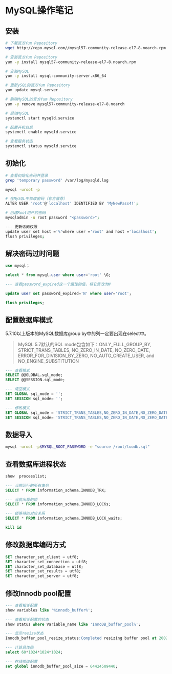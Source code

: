 # MySQL操作笔记

## 安装

```bash
# 下载官方Yum Repository
wget http://repo.mysql.com//mysql57-community-release-el7-8.noarch.rpm

# 安装官方Yum Repository
yum -y install mysql57-community-release-el7-8.noarch.rpm

# 安装MySQL
yum -y install mysql-community-server.x86_64

# 更新ySQL的官方Yum Repository
yum update mysql-server

# 删除MySQL的官方Yum Repository
yum -y remove mysql57-community-release-el7-8.noarch

# 启动MySQL
systemctl start mysqld.service

# 配置开机自启
systemctl enable mysqld.service

# 查看服务状态
systemctl status mysqld.service
```

## 初始化

```bash
# 查看初始化密码并登录
grep 'temporary password' /var/log/mysqld.log

mysql -uroot -p

# 在MySQL中修改密码（官方推荐）
ALTER USER 'root'@'localhost' IDENTIFIED BY 'MyNewPass4!';

# 创建Root用户的密码
mysqladmin -u root password "<password>";

--- 更新访问权限
update user set host ='%'where user ='root' and host ='localhost';
flush privileges;
```

## 解决密码过时问题

```sql
use mysql；

select * from mysql.user where user='root' \G;

--- 查看password_expired这一个属性的值，将它修改为N

update user set password_expired='N' where user='root';

flush privileges;
```

## 配置数据库模式

5.7.10以上版本的MySQL数据库group by中的列一定要出现在select中。

> MySQL 5.7默认的SQL mode包含如下：ONLY_FULL_GROUP_BY, STRICT_TRANS_TABLES, NO_ZERO_IN_DATE, NO_ZERO_DATE, ERROR_FOR_DIVISION_BY_ZERO, NO_AUTO_CREATE_USER, and NO_ENGINE_SUBSTITUTION

```sql
--- 查看模式
SELECT @@GLOBAL.sql_mode;
SELECT @@SESSION.sql_mode;

--- 清空模式
SET GLOBAL sql_mode = '';
SET SESSION sql_mode= '';

--- 修改模式
SET GLOBAL sql_mode = 'STRICT_TRANS_TABLES,NO_ZERO_IN_DATE,NO_ZERO_DATE,ERROR_FOR_DIVISION_BY_ZERO,NO_AUTO_CREATE_USER,NO_ENGINE_SUBSTITUTION';
SET SESSION sql_mode= 'STRICT_TRANS_TABLES,NO_ZERO_IN_DATE,NO_ZERO_DATE,ERROR_FOR_DIVISION_BY_ZERO,NO_AUTO_CREATE_USER,NO_ENGINE_SUBSTITUTION';
```

## 数据导入

```bash
mysql -uroot -p$MYSQL_ROOT_PASSWORD -e "source /root/tuodb.sql"
```

## 查看数据库进程状态

```sql
show  processlist;

--- 当前运行的所有事务
SELECT * FROM information_schema.INNODB_TRX;

--- 当前出现的锁
SELECT * FROM information_schema.INNODB_LOCKs;

--- 锁等待的对应关系
SELECT * FROM information_schema.INNODB_LOCK_waits;

kill id
```

## 修改数据库编码方式

```sql
SET character_set_client = utf8;
SET character_set_connection = utf8;
SET character_set_database = utf8;
SET character_set_results = utf8;
SET character_set_server = utf8;
```

## 修改Innodb pool配置

```sql
--- 查看相关配置
show variables like '%innodb_buffer%';

--- 查看相关配置的状态
show status where Variable_name like 'InnoDB_buffer_pool%';

--- 显示resize状态
Innodb_buffer_pool_resize_status:Completed resizing buffer pool at 200216  9:42:56.

--- 计算具体指
select 60*1024*1024*1024;

--- 在线修改配置
set global innodb_buffer_pool_size = 64424509440;
```
